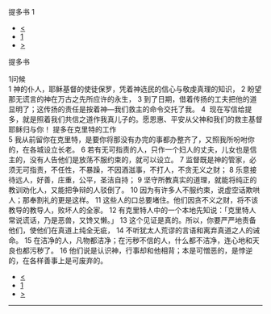 ﻿





 提多书 1




* [<](bible/2TI04.md)
* [1](bible/TIT.md)
* [>](bible/TIT02.md)



提多书 
 
1问候  
1 神的仆人，耶稣基督的使徒保罗，凭着神选民的信心与敬虔真理的知识， 
2 盼望那无谎言的神在万古之先所应许的永生， 
3 到了日期，借着传扬的工夫把他的道显明了；这传扬的责任是按着神—我们救主的命令交托了我。 
4  现在写信给提多，就是照着我们共信之道作我真儿子的。愿恩惠、平安从父神和我们的救主基督耶稣归与你！ 提多在克里特的工作  
5 我从前留你在克里特，是要你将那没有办完的事都办整齐了，又照我所吩咐你的，在各城设立长老。 
6 若有无可指责的人，只作一个妇人的丈夫，儿女也是信主的，没有人告他们是放荡不服约束的，就可以设立。 
7 监督既是神的管家，必须无可指责，不任性，不暴躁，不因酒滋事，不打人，不贪无义之财； 
8 乐意接待远人，好善，庄重，公平，圣洁自持； 
9 坚守所教真实的道理，就能将纯正的教训劝化人，又能把争辩的人驳倒了。 
10 因为有许多人不服约束，说虚空话欺哄人；那奉割礼的更是这样。 
11 这些人的口总要堵住。他们因贪不义之财，将不该教导的教导人，败坏人的全家。 
12 有克里特人中的一个本地先知说：「克里特人常说谎话，乃是恶兽，又馋又懒。」 
13 这个见证是真的。所以，你要严严地责备他们，使他们在真道上纯全无疵， 
14 不听犹太人荒谬的言语和离弃真道之人的诫命。 
15 在洁净的人，凡物都洁净；在污秽不信的人，什么都不洁净，连心地和天良也都污秽了。 
16 他们说是认识神，行事却和他相背；本是可憎恶的，是悖逆的，在各样善事上是可废弃的。 
* [<](bible/2TI04.md)
* [1](bible/TIT.md)
* [>](bible/TIT02.md)





---









